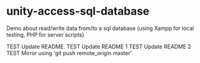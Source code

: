 # unity-access-sql-database
Demo about read/write data from/to a sql database (using Xampp for local testing, PHP for server scripts)

TEST Update README.
TEST Update README 1
TEST Update README 2
TEST Mirror using 'git push remote_origin master'